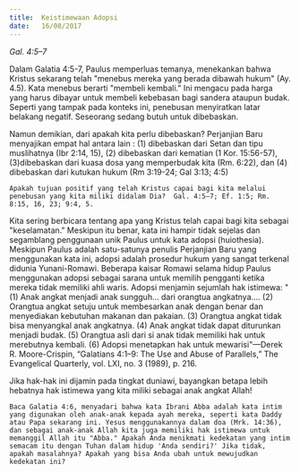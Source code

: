 ```yaml
---
title:  Keistimewaan Adopsi
date:   16/08/2017
---
```


_Gal. 4:5–7_

Dalam Galatia 4:5-7, Paulus memperluas temanya, menekankan bahwa Kristus sekarang telah "menebus mereka yang berada dibawah hukum" (Ay. 4.5). Kata menebus berarti "membeli kembali." Ini mengacu pada harga yang harus dibayar untuk membeli kebebasan bagi sandera ataupun budak. Seperti yang tampak pada konteks ini, penebusan menyiratkan latar belakang negatif. Seseorang sedang butuh untuk dibebaskan.

Namun demikian, dari apakah kita perlu dibebaskan? Perjanjian Baru menyajikan empat hal antara lain : (1) dibebaskan dari Setan dan tipu muslihatnya (Ibr 2:14, 15), (2) dibebaskan dari kematian (1 Kor. 15:56-57), (3)dibebaskan dari kuasa dosa yang memperbudak kita (Rm. 6:22), dan (4) dibebaskan dari kutukan hukum (Rm 3:19-24; Gal 3:13; 4:5)

`Apakah tujuan positif yang telah Kristus capai bagi kita melalui penebusan yang kita miliki didalam Dia?  Gal. 4:5–7; Ef. 1:5; Rm. 8:15, 16, 23; 9:4, 5.`

Kita sering berbicara tentang apa yang Kristus telah capai bagi kita sebagai "keselamatan." Meskipun itu benar, kata ini hampir tidak sejelas dan segamblang penggunaan unik Paulus untuk kata adopsi (huiothesia). Meskipun Paulus adalah satu-satunya penulis Perjanjian Baru yang menggunakan kata ini, adopsi adalah prosedur hukum yang sangat terkenal didunia Yunani-Romawi. Beberapa kaisar Romawi selama hidup Paulus menggunakan adopsi sebagai sarana untuk memilih pengganti ketika mereka tidak memiliki ahli waris. Adopsi menjamin sejumlah hak istimewa: "(1) Anak angkat menjadi anak sungguh... dari orangtua angkatnya.... (2) Orangtua angkat setuju untuk membesarkan anak dengan benar dan menyediakan kebutuhan makanan dan pakaian. (3) Orangtua angkat tidak bisa menyangkal anak angkatnya. (4) Anak angkat tidak dapat diturunkan menjadi budak. (5) Orangtua asli dari si anak tidak memiliki hak untuk merebutnya kembali. (6) Adopsi menetapkan hak untuk mewarisi"—Derek R. Moore-Crispin, “Galatians 4:1–9: The Use and Abuse of Parallels,” The Evangelical Quarterly, vol. LXI, no. 3 (1989), p. 216.

Jika hak-hak ini dijamin pada tingkat duniawi, bayangkan betapa lebih hebatnya hak istimewa yang kita miliki sebagai anak angkat Allah!

`Baca Galatia 4:6, menyadari bahwa kata Ibrani Abba adalah kata intim yang digunakan oleh anak-anak kepada ayah mereka, seperti kata Daddy atau Papa sekarang ini. Yesus menggunakannya dalam doa (Mrk. 14:36), dan sebagai anak-anak Allah kita juga memiliki hak istimewa untuk memanggil Allah itu "Abba." Apakah Anda menikmati kedekatan yang intim semacam itu dengan Tuhan dalam hidup 'Anda sendiri?' Jika tidak, apakah masalahnya? Apakah yang bisa Anda ubah untuk mewujudkan kedekatan ini?`
